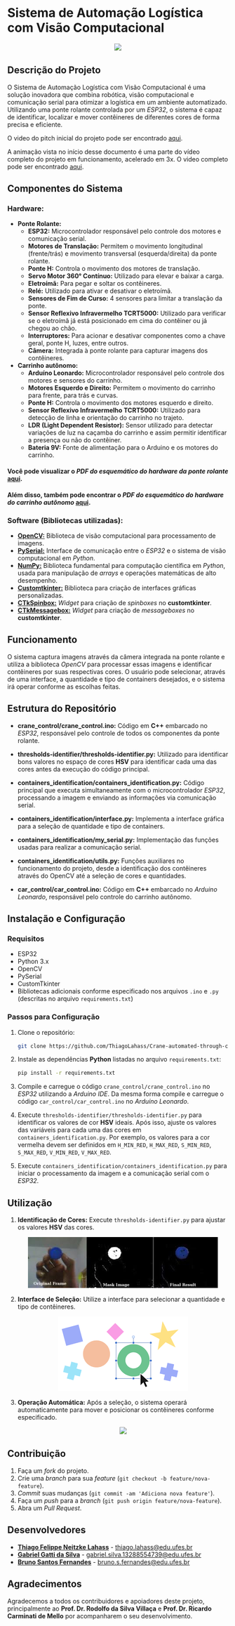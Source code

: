# Sistema de Automação Logística com Visão Computacional

<!--
Vídeo da ponte em funcionamento
-->
<p align="center">
  <img src="media/Projeto_Final-3x.gif" />
</p>

## Descrição do Projeto

O Sistema de Automação Logística com Visão Computacional é uma solução inovadora que combina robótica, visão computacional e comunicação serial para otimizar a logística em um ambiente automatizado. Utilizando uma ponte rolante controlada por um *ESP32*, o sistema é capaz de identificar, localizar e mover contêineres de diferentes cores de forma precisa e eficiente.

O video do pitch inicial do projeto pode ser encontrado [aqui](https://youtu.be/iw18S4EYCus?si=bXUdSKVfdXWQbk5L).

A animação vista no início desse documento é uma parte do vídeo completo do projeto em funcionamento, acelerado em 3x. O video completo pode ser encontrado [aqui](/media/under_development.gif).

## Componentes do Sistema

### Hardware:
- **Ponte Rolante:**
   - **ESP32:** Microcontrolador responsável pelo controle dos motores e comunicação serial.
   - **Motores de Translação:** Permitem o movimento longitudinal (frente/trás) e movimento transversal (esquerda/direita) da ponte rolante.
   - **Ponte H:** Controla o movimento dos motores de translação.
   - **Servo Motor 360° Contínuo:** Utilizado para elevar e baixar a carga.
   - **Eletroímã:** Para pegar e soltar os contêineres.
   - **Relé:** Utilizado para ativar e desativar o eletroímã.
   - **Sensores de Fim de Curso:** 4 sensores para limitar a translação da ponte.
   - **Sensor Reflexivo Infravermelho TCRT5000:** Utilizado para verificar se o eletroímã já está posicionado em cima do contêiner ou já chegou ao chão.
   - **Interruptores:** Para acionar e desativar componentes como a chave geral, ponte H, luzes, entre outros.
   - **Câmera:** Integrada à ponte rolante para capturar imagens dos contêineres.
- **Carrinho autônomo:**
   - **Arduíno Leonardo:** Microcontrolador responsável pelo controle dos motores e sensores do carrinho.
   - **Motores Esquerdo e Direito:** Permitem o movimento do carrinho para frente, para trás e curvas.
   - **Ponte H:** Controla o movimento dos motores esquerdo e direito.
   - **Sensor Reflexivo Infravermelho TCRT5000:** Utilizado para detecção de linha e orientação do carrinho no trajeto.
   - **LDR (Light Dependent Resistor):** Sensor utilizado para detectar variações de luz na caçamba do carrinho e assim permitir identificar a presença ou não do contêiner.
   - **Bateria 9V:** Fonte de alimentação para o Arduino e os motores do carrinho.

#### Você pode visualizar o *PDF do esquemático do hardware da ponte rolante* [aqui](doc/Schematic_crane.pdf).

#### Além disso, também pode encontrar o *PDF do esquemático do hardware do carrinho autônomo* [aqui](doc/Schematic_car_linefollower.pdf).

### Software (Bibliotecas utilizadas):
- **[OpenCV:](https://docs.opencv.org/4.x/d1/dfb/intro.html)** Biblioteca de visão computacional para processamento de imagens.
- **[PySerial:](https://pyserial.readthedocs.io/en/latest/pyserial.html)** Interface de comunicação entre o *ESP32* e o sistema de visão computacional em *Python*.
- **[NumPy:](https://numpy.org/doc/)** Biblioteca fundamental para computação científica em *Python*, usada para manipulação de *arrays* e operações matemáticas de alto desempenho.
- **[Customtkinter:](https://customtkinter.tomschimansky.com/documentation/)** Biblioteca para criação de interfaces gráficas personalizadas.
- **[CTkSpinbox:](https://pypi.org/project/CTkSpinbox/)** *Widget* para criação de *spinboxes* no **customtkinter**.
- **[CTkMessagebox:](https://github.com/Akascape/CTkMessagebox)** *Widget* para criação de *messageboxes* no **customtkinter**.

## Funcionamento

O sistema captura imagens através da câmera integrada na ponte rolante e utiliza a biblioteca *OpenCV* para processar essas imagens e identificar contêineres por suas respectivas cores. O usuário pode selecionar, através de uma interface, a quantidade e tipo de containers desejados, e o sistema irá operar conforme as escolhas feitas.

## Estrutura do Repositório

- **crane_control/crane_control.ino:**
   Código em **C++** embarcado no *ESP32*, responsável pelo controle de todos os componentes da ponte rolante.

- **thresholds-identifier/thresholds-identifier.py:** 
   Utilizado para identificar bons valores no espaço de cores **HSV** para identificar cada uma das cores antes da execução do código principal.

- **containers_identification/containers_identification.py:** Código principal que executa simultaneamente com o microcontrolador *ESP32*, processando a imagem e enviando as informações via comunicação serial.

- **containers_identification/interface.py:** Implementa a interface gráfica para a seleção de quantidade e tipo de containers.

- **containers_identification/my_serial.py:** Implementação das funções usadas para realizar a comunicação serial.

- **containers_identification/utils.py:** Funções auxiliares no funcionamento do projeto, desde a identificação dos contêineres através do OpenCV até a seleção de cores e quantidades.

- **car_control/car_control.ino:** Código em **C++** embarcado no *Arduino Leonardo*, responsável pelo controle do carrinho autônomo.

## Instalação e Configuração

### Requisitos

- ESP32
- Python 3.x
- OpenCV
- PySerial
- CustomTkinter
- Bibliotecas adicionais conforme especificado nos arquivos `.ino` e `.py` (descritas no arquivo `requirements.txt`)

### Passos para Configuração

1. Clone o repositório:
   ```bash
   git clone https://github.com/ThiagoLahass/Crane-automated-through-computer-vision.git
   ```

2. Instale as dependências **Python** listadas no arquivo `requirements.txt`:
   ```bash
   pip install -r requirements.txt
   ```

3. Compile e carregue o código `crane_control/crane_control.ino` no *ESP32* utilizando a *Arduino IDE*. Da mesma forma compile e carregue o código `car_control/car_control.ino` no *Arduíno Leonardo*.

4. Execute `thresholds-identifier/thresholds-identifier.py` para identificar os valores de cor **HSV** ideais. Após isso, ajuste os valores das variáveis para cada uma das cores em `containers_identification.py`. Por exemplo, os valores para a cor vermelha devem ser definidos em `H_MIN_RED`, `H_MAX_RED`, `S_MIN_RED`, `S_MAX_RED`, `V_MIN_RED`, `V_MAX_RED`.

5. Execute `containers_identification/containers_identification.py` para iniciar o processamento da imagem e a comunicação serial com o *ESP32*.


## Utilização

1. **Identificação de Cores:**
   Execute `thresholds-identifier.py` para ajustar os valores **HSV** das cores.
    <p align="center">
      <img src="media/thresholds-identifier.jpeg" />
    </p>

2. **Interface de Seleção:**
   Utilize a interface para selecionar a quantidade e tipo de contêineres.
    <p align="center">
      <img src="media/interface.png" />
    </p>

3. **Operação Automática:**
   Após a seleção, o sistema operará automaticamente para mover e posicionar os contêineres conforme especificado.
   <p align="center">
      <img src="media/Projeto_Final-3x.gif" />
   </p>

## Contribuição

1. Faça um *fork* do projeto.
2. Crie uma *branch* para sua *feature* (`git checkout -b feature/nova-feature`).
3. *Commit* suas mudanças (`git commit -am 'Adiciona nova feature'`).
4. Faça um *push* para a *branch* (`git push origin feature/nova-feature`).
5. Abra um *Pull Request*.

## Desenvolvedores

- **[Thiago Felippe Neitzke Lahass](https://github.com/ThiagoLahass)** - thiago.lahass@edu.ufes.br
- **[Gabriel Gatti da Silva](https://github.com/gabrielgatti7)** - gabriel.silva.13288554739@edu.ufes.br
- **[Bruno Santos Fernandes](https://github.com/BrunoSantosFF)** - bruno.s.fernandes@edu.ufes.br

## Agradecimentos

Agradecemos a todos os contribuidores e apoiadores deste projeto, principalmente ao **Prof. Dr. Rodolfo da Silva Villaça** e **Prof. Dr. Ricardo Carminati de Mello** por acompanharem o seu desenvolvimento.
